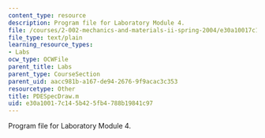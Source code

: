 ```yaml
---
content_type: resource
description: Program file for Laboratory Module 4.
file: /courses/2-002-mechanics-and-materials-ii-spring-2004/e30a10017c145b425fb4788b19841c97_PDESpecDraw.m
file_type: text/plain
learning_resource_types:
- Labs
ocw_type: OCWFile
parent_title: Labs
parent_type: CourseSection
parent_uid: aacc981b-a167-de94-2676-9f9acac3c353
resourcetype: Other
title: PDESpecDraw.m
uid: e30a1001-7c14-5b42-5fb4-788b19841c97
---
```

Program file for Laboratory Module 4.

